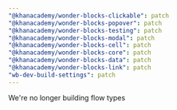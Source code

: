 ```yaml
---
"@khanacademy/wonder-blocks-clickable": patch
"@khanacademy/wonder-blocks-popover": patch
"@khanacademy/wonder-blocks-testing": patch
"@khanacademy/wonder-blocks-modal": patch
"@khanacademy/wonder-blocks-cell": patch
"@khanacademy/wonder-blocks-core": patch
"@khanacademy/wonder-blocks-data": patch
"@khanacademy/wonder-blocks-link": patch
"wb-dev-build-settings": patch
---
```


We're no longer building flow types
